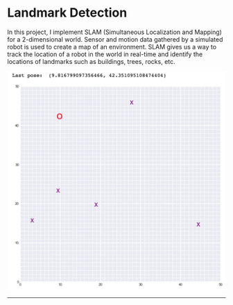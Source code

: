 # Landmark Detection

In this project, I implement SLAM (Simultaneous Localization and Mapping) for a 2-dimensional world.  Sensor and motion data gathered by a simulated robot is used to create a map of an environment. SLAM gives us a way to track the location of a robot in the world in real-time and identify the locations of landmarks such as buildings, trees, rocks, etc.

 <img src="images/robot_world.png?" width="512">

---
